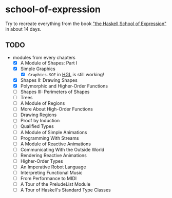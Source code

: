 # school-of-expression

Try to recreate everything from the book ["the Haskell School of Expression"][SOE] in about 14 days.

[SOE]: http://www.cs.yale.edu/homes/hudak/SOE/

## TODO

  * modules from every chapters
    * [x] A Module of Shapes: Part I
    * [x] Simple Graphics
      * [x] `Graphics.SOE` in [HGL][HGL] is still working!
    * [x] Shapes II: Drawing Shapes
    * [x] Polymorphic and Higher-Order Functions
    * [ ] Shapes III: Perimeters of Shapes
    * [ ] Trees
    * [ ] A Module of Regions
    * [ ] More About High-Order Functions
    * [ ] Drawing Regions
    * [ ] Proof by Induction
    * [ ] Qualified Types
    * [ ] A Module of Simple Animations
    * [ ] Programming With Streams
    * [ ] A Module of Reactive Animations
    * [ ] Communicating With the Outside World
    * [ ] Rendering Reactive Animations
    * [ ] Higher-Order Types
    * [ ] An Imperative Robot Language
    * [ ] Interpreting Functional Music
    * [ ] From Performance to MIDI
    * [ ] A Tour of the PreludeList Module
    * [ ] A Tour of Haskell's Standard Type Classes

[HGL]: https://hackage.haskell.org/package/HGL
